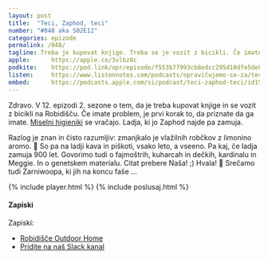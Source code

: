 ```yaml
---
layout: post
title:  "Teci, Zaphod, teci"
number: "#048 aka S02E12"
categories: epizode
permalink: /048/
tagline: Treba je kupovat knjige. Treba se je vozit z bicikli. Če imate problem, je prvi korak to, da priznate da ga imate. Ladja, ki jo Zaphod najde pa zamuja. Citat prebere Naša! ;) 
apple:		https://apple.co/3vlbz8c
podkite:	https://pod.link/opr/episode/f553b77993cb8edcc295d10dfe5de867
listen:		https://www.listennotes.com/podcasts/opravičujemo-se-za/teci-zaphod-teci-9QHOa-jJkry/embed/
embed:		https://podcasts.apple.com/si/podcast/teci-zaphod-teci/id1514750013?i=1000518606395
---
```


Zdravo. V 12. epizodi 2. sezone o tem, da je treba kupovat knjige in se vozit z bicikli na Robidišču. Če imate problem, je prvi korak to, da priznate da ga imate. <a href="/038/">Miselni higieniki</a> se vračajo. Ladja, ki jo Zaphod najde pa zamuja.

Razlog je znan in čisto razumljiv: zmanjkalo je vlažilnih robčkov z limonino aromo. 🍋 So pa na ladji kava in piškoti, vsako leto, a vseeno. Pa kaj, če ladja zamuja 900 let. Govorimo tudi o fajmoštrih, kuharcah in dečkih, kardinalu in Meggie. In o genetskem materialu. Citat prebere Naša! ;) Hvala! 🙏 Srečamo tudi Zarniwoopa, ki jih na koncu faše ... 

{% include player.html %}
{% include poslusaj.html %}

#### Zapiski

Zapiski:
- [Robidišče Outdoor Home](https://sl.arbischa.si/)
- [Pridite na naš Slack kanal](https://bit.ly/opr-slack) 
